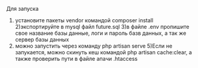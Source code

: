 Для запуска 
1) установите пакеты vendor командой composer install
2)экспортируйте в mysql файл future.sql
3)в файле .env пропишите свое название базы данные, логи и пароль базв данных, а так же сервер базы данных
4) можно запустить через команду php artisan serve
5)Если не запукается, можно скинуть кеш командой php artisan cache:clear,
а также проверить пути в файле апачи .htaccess

